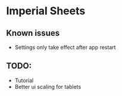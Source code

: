 # Imperial Sheets
## Known issues
* Settings only take effect after app restart
## TODO:
* Tutorial
* Better ui scaling for tablets